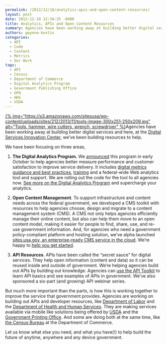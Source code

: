 ```yaml
---
permalink: /2012/12/18/analytics-apis-and-open-content-resources/
layout: post
date: 2012-12-18 12:34:25 -0400
title: Analytics, APIs and Open Content Resources
summary: Agencies have been working away at building better digital services and here, at the&nbsp;Digital Services Innovation Center, we&amp;#8217;ve been building resources to help. We have been focusing on three areas, 1.&nbsp;The Digital Analytics Program.&nbsp;We&nbsp;announced&nbsp;this program in early October to help agencies better&nbsp;measure performance and customer satisfaction to
authors: gwynne-kostin
categories:
  - API
  - Code
  - Content
  - Metrics
  - Our Work
tags:
  - API
  - Census
  - Department of Commerce
  - Digital Analytics Program
  - Government Publishing Office
  - GPO
  - HHS
  - USDA
---
```


[{% img="https://s3.amazonaws.com/sitesusa/wp-content/uploads/sites/212/2013/11/tools-image-300x251-250x209.jpg" alt="Tools, hammer, wire cutters, wrench, screwdriver" %}](https://s3.amazonaws.com/sitesusa/wp-content/uploads/sites/212/2013/11/tools-image-300x251.jpg)Agencies have been working away at building better digital services and here, at the [Digital Services Innovation Center](https://www.WHATEVER/about/), we&#8217;ve been building resources to help.

We have been focusing on three areas,

1. **The Digital Analytics Program.** We [announced](http://gsablogs.gsa.gov/dsic/2012/10/05/digital-analytics-program-helps-agencies-measure-web-performance/) this program in early October to help agencies better measure performance and customer satisfaction to improve service delivery. It includes [digital metrics guidance and best practices](https://www.WHATEVER/services/dap/dap-digital-metrics-guidance-and-best-practices "Digital Metrics for Federal Agencies"), [training](https://www.WHATEVER/digitalgov-university/ "DigitalGov University") and a federal-wide Web analytics tool and support. We are rolling out the code for the tool to all agencies now. [See more on the Digital Analytics Program](https://www.WHATEVER/services/dap/ "DAP: Digital Analytics Program") and supercharge your analytics.

2. **Open Content Management**. To support infrastructure and content needs across the federal government, we developed a CMS toolkit with resources to help agencies choose, design and migrate to a content management system (CMS). A CMS not only helps agencies efficiently manage their online content, but also can help them move to an open content model, making it easier for people to find, share, use, and re-use government information.  And, for agencies who need a government policy-compliant platform and hosting solution, we’ve alpha launched [sites.usa.gov, an enterprise-ready CMS service in the cloud](https://sites.usa.gov/). We’re happy to [help you get started](https://sites.usa.gov/).

3. **API Resources**. APIs have been called the “secret sauce” for digital services. They help open information (content and data) so it can be reused inside and outside of government. We’re helping agencies build out APIs by building out knowledge. Agencies can [use the API Toolkit](https://www.WHATEVER/2013/04/30/apis-in-government/ "APIs in Government") to learn API basics and see examples of APIs in government. We&#8217;ve also sponsored a six-part (and growing) API webinar series.

But much more important than the parts, is how this is working together to improve the service that government provides. Agencies are working on building out APIs and developer resources, like [Department of Labor](http://developer.dol.gov/) and the [Department of Health and Human Services](http://www.hhs.gov/developer). They are making services available via mobile like solutions being offered by [USDA](http://howtomobile.apps.gov/2012/11/30/usdas-soil-web-app/) and the [Government Printing Office](http://howtomobile.apps.gov/2012/11/15/presidential-documents-mobile-web-app/). And some are doing both at the same time, like [the Census Bureau](http://blogs.census.gov/2012/07/25/pardon-our-dust-census-gov-transformation/) at the Department of Commerce.

Let us know what else you need, and what you have(!) to help build the future of anytime, anywhere and any device government.